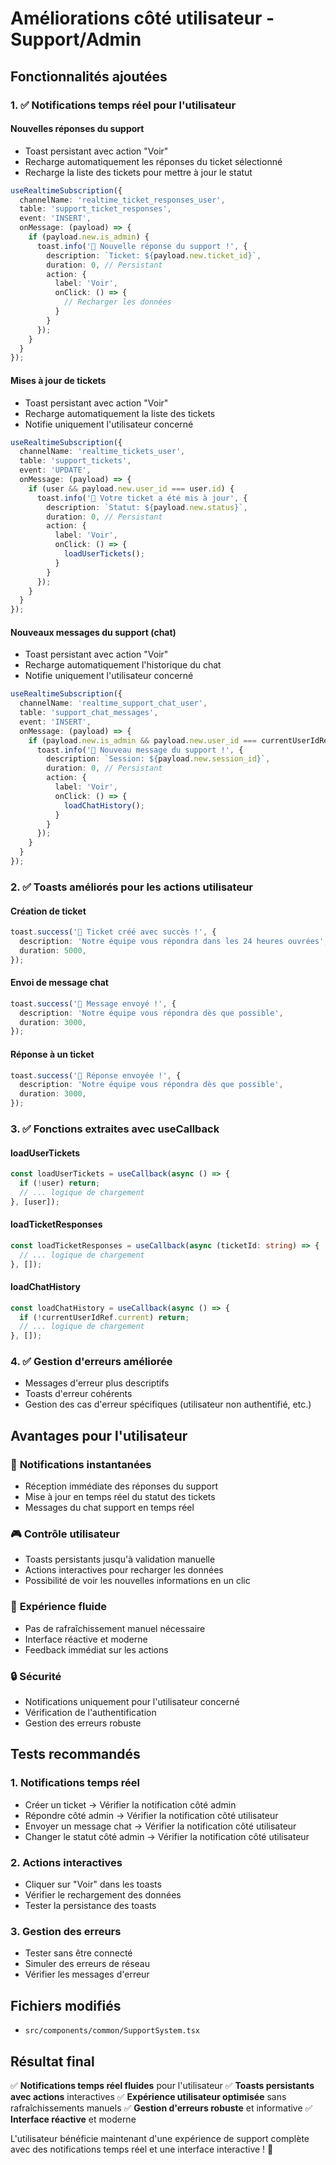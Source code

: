 # Améliorations côté utilisateur - Support/Admin

## Fonctionnalités ajoutées

### 1. ✅ Notifications temps réel pour l'utilisateur

#### **Nouvelles réponses du support**
- Toast persistant avec action "Voir"
- Recharge automatiquement les réponses du ticket sélectionné
- Recharge la liste des tickets pour mettre à jour le statut

```typescript
useRealtimeSubscription({
  channelName: 'realtime_ticket_responses_user',
  table: 'support_ticket_responses',
  event: 'INSERT',
  onMessage: (payload) => {
    if (payload.new.is_admin) {
      toast.info('💬 Nouvelle réponse du support !', {
        description: `Ticket: ${payload.new.ticket_id}`,
        duration: 0, // Persistant
        action: {
          label: 'Voir',
          onClick: () => {
            // Recharger les données
          }
        }
      });
    }
  }
});
```

#### **Mises à jour de tickets**
- Toast persistant avec action "Voir"
- Recharge automatiquement la liste des tickets
- Notifie uniquement l'utilisateur concerné

```typescript
useRealtimeSubscription({
  channelName: 'realtime_tickets_user',
  table: 'support_tickets',
  event: 'UPDATE',
  onMessage: (payload) => {
    if (user && payload.new.user_id === user.id) {
      toast.info('📝 Votre ticket a été mis à jour', {
        description: `Statut: ${payload.new.status}`,
        duration: 0, // Persistant
        action: {
          label: 'Voir',
          onClick: () => {
            loadUserTickets();
          }
        }
      });
    }
  }
});
```

#### **Nouveaux messages du support (chat)**
- Toast persistant avec action "Voir"
- Recharge automatiquement l'historique du chat
- Notifie uniquement l'utilisateur concerné

```typescript
useRealtimeSubscription({
  channelName: 'realtime_support_chat_user',
  table: 'support_chat_messages',
  event: 'INSERT',
  onMessage: (payload) => {
    if (payload.new.is_admin && payload.new.user_id === currentUserIdRef.current) {
      toast.info('💬 Nouveau message du support !', {
        description: `Session: ${payload.new.session_id}`,
        duration: 0, // Persistant
        action: {
          label: 'Voir',
          onClick: () => {
            loadChatHistory();
          }
        }
      });
    }
  }
});
```

### 2. ✅ Toasts améliorés pour les actions utilisateur

#### **Création de ticket**
```typescript
toast.success('🎫 Ticket créé avec succès !', {
  description: 'Notre équipe vous répondra dans les 24 heures ouvrées',
  duration: 5000,
});
```

#### **Envoi de message chat**
```typescript
toast.success('💬 Message envoyé !', {
  description: 'Notre équipe vous répondra dès que possible',
  duration: 3000,
});
```

#### **Réponse à un ticket**
```typescript
toast.success('💬 Réponse envoyée !', {
  description: 'Notre équipe vous répondra dès que possible',
  duration: 3000,
});
```

### 3. ✅ Fonctions extraites avec useCallback

#### **loadUserTickets**
```typescript
const loadUserTickets = useCallback(async () => {
  if (!user) return;
  // ... logique de chargement
}, [user]);
```

#### **loadTicketResponses**
```typescript
const loadTicketResponses = useCallback(async (ticketId: string) => {
  // ... logique de chargement
}, []);
```

#### **loadChatHistory**
```typescript
const loadChatHistory = useCallback(async () => {
  if (!currentUserIdRef.current) return;
  // ... logique de chargement
}, []);
```

### 4. ✅ Gestion d'erreurs améliorée

- Messages d'erreur plus descriptifs
- Toasts d'erreur cohérents
- Gestion des cas d'erreur spécifiques (utilisateur non authentifié, etc.)

## Avantages pour l'utilisateur

### 🎯 **Notifications instantanées**
- Réception immédiate des réponses du support
- Mise à jour en temps réel du statut des tickets
- Messages du chat support en temps réel

### 🎮 **Contrôle utilisateur**
- Toasts persistants jusqu'à validation manuelle
- Actions interactives pour recharger les données
- Possibilité de voir les nouvelles informations en un clic

### 📱 **Expérience fluide**
- Pas de rafraîchissement manuel nécessaire
- Interface réactive et moderne
- Feedback immédiat sur les actions

### 🔒 **Sécurité**
- Notifications uniquement pour l'utilisateur concerné
- Vérification de l'authentification
- Gestion des erreurs robuste

## Tests recommandés

### 1. **Notifications temps réel**
- Créer un ticket → Vérifier la notification côté admin
- Répondre côté admin → Vérifier la notification côté utilisateur
- Envoyer un message chat → Vérifier la notification côté utilisateur
- Changer le statut côté admin → Vérifier la notification côté utilisateur

### 2. **Actions interactives**
- Cliquer sur "Voir" dans les toasts
- Vérifier le rechargement des données
- Tester la persistance des toasts

### 3. **Gestion des erreurs**
- Tester sans être connecté
- Simuler des erreurs de réseau
- Vérifier les messages d'erreur

## Fichiers modifiés

- `src/components/common/SupportSystem.tsx`

## Résultat final

✅ **Notifications temps réel fluides** pour l'utilisateur
✅ **Toasts persistants avec actions** interactives
✅ **Expérience utilisateur optimisée** sans rafraîchissements manuels
✅ **Gestion d'erreurs robuste** et informative
✅ **Interface réactive** et moderne

L'utilisateur bénéficie maintenant d'une expérience de support complète avec des notifications temps réel et une interface interactive ! 🚀 